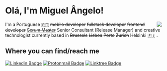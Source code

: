 # Olá, I'm Miguel Ângelo!

<img align="right" src="https://media.giphy.com/media/cg5FwpvDmhIcM/giphy.gif" />

I'm a Portuguese 🇵🇹 ~~mobile developer~~ ~~fullstack developer~~ ~~frontend developer~~ ~~[Scrum Master](https://www.credly.com/users/miguelangelo)~~ Senior Consultant (Release Manager) and creative technologist currently based in ~~Brussels~~ ~~Lisboa~~ ~~Porto~~ ~~Zurich~~ Helsinki 🇫🇮 .

## Where you can find/reach me
[![Linkedin Badge](https://img.shields.io/badge/LinkedIn-0A66C2?style=for-the-badge&logo=linkedin&logoColor=white)](https://www.linkedin.com/in/miguelftangelo/)
[![Protonmail Badge](https://img.shields.io/badge/ProtonMail-8B89CC?style=for-the-badge&logo=protonmail&logoColor=white)](mailto:carpenterbug@pm.me)
[![Linktree Badge](https://img.shields.io/badge/Linktree-39E09B?style=for-the-badge&logo=linktree&logoColor=white)](https://linktr.ee/CarpenterBug)

